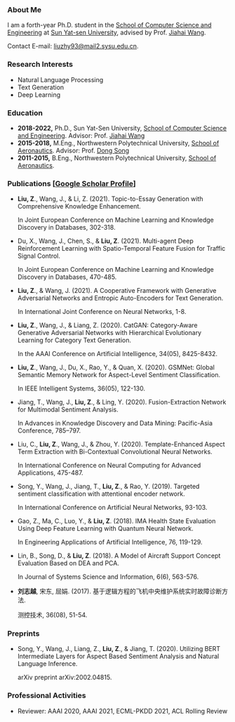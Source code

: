 ### About Me
I am a forth-year Ph.D. student in the [School of Computer Science and Engineering](http://cse.sysu.edu.cn/) at [Sun Yat-sen University](http://www.sysu.edu.cn/),  advised by Prof. [Jiahai Wang](http://cse.sysu.edu.cn/content/2551).

Contact E-mail: [liuzhy93@mail2.sysu.edu.cn](mailto:liuzhy93@mail2.sysu.edu.cn).

### Research Interests 
* Natural Language Processing
* Text Generation
* Deep Learning

### Education
* **2018-2022,**    Ph.D., Sun Yat-Sen University, [School of Computer Science and Engineering](http://cse.sysu.edu.cn/). Advisor: Prof. [Jiahai Wang](http://cse.sysu.edu.cn/content/2551)
* **2015-2018,**    M.Eng., Northwestern Polytechnical University, [School of Aeronautics](https://hangkong.nwpu.edu.cn/). Advisor: Prof. [Dong Song](https://teacher.nwpu.edu.cn/songdong.html)
* **2011-2015,**    B.Eng., Northwestern Polytechnical University, [School of Aeronautics](https://hangkong.nwpu.edu.cn/).

### Publications [[Google Scholar Profile](https://scholar.google.com.hk/citations?user=Sp4xqzkAAAAJ&hl=en&oi=sra)]
* **Liu, Z**., Wang, J., & Li, Z. (2021). Topic-to-Essay Generation with Comprehensive Knowledge Enhancement. 

  In Joint European Conference on Machine Learning and Knowledge Discovery in Databases, 302-318. 

* Du, X., Wang, J., Chen, S., & **Liu, Z**. (2021). Multi-agent Deep Reinforcement Learning with Spatio-Temporal Feature Fusion for Traffic Signal Control.

  In Joint European Conference on Machine Learning and Knowledge Discovery in Databases, 470-485. 

* **Liu, Z**., & Wang, J. (2021). A Cooperative Framework with Generative Adversarial Networks and Entropic Auto-Encoders for Text Generation.

  In International Joint Conference on Neural Networks, 1-8. 

* **Liu, Z**., Wang, J., & Liang, Z. (2020). CatGAN: Category-Aware Generative Adversarial Networks with Hierarchical Evolutionary Learning for Category Text Generation.

  In the AAAI Conference on Artificial Intelligence, 34(05), 8425-8432. 

* **Liu, Z**., Wang, J., Du, X., Rao, Y., & Quan, X. (2020). GSMNet: Global Semantic Memory Network for Aspect-Level Sentiment Classification.

  In IEEE Intelligent Systems, 36(05), 122-130. 

* Jiang, T., Wang, J., **Liu, Z**., & Ling, Y. (2020). Fusion-Extraction Network for Multimodal Sentiment Analysis.

  In Advances in Knowledge Discovery and Data Mining: Pacific-Asia Conference, 785–797. 

* Liu, C., **Liu, Z**., Wang, J., & Zhou, Y. (2020). Template-Enhanced Aspect Term Extraction with Bi-Contextual Convolutional Neural Networks.

  In International Conference on Neural Computing for Advanced Applications, 475-487. 

* Song, Y., Wang, J., Jiang, T., **Liu, Z**., & Rao, Y. (2019). Targeted sentiment classification with attentional encoder network.

  In International Conference on Artificial Neural Networks, 93-103. 

* Gao, Z., Ma, C., Luo, Y., & **Liu, Z**. (2018). IMA Health State Evaluation Using Deep Feature Learning with Quantum Neural Network.

  In Engineering Applications of Artificial Intelligence, 76, 119-129.

* Lin, B., Song, D., & **Liu, Z**. (2018). A Model of Aircraft Support Concept Evaluation Based on DEA and PCA.

  In Journal of Systems Science and Information, 6(6), 563-576.

* **刘志越**, 宋东, 屈娟. (2017). 基于逻辑方程的飞机中央维护系统实时故障诊断方法.

  测控技术, 36(08), 51-54.

### Preprints
* Song, Y., Wang, J., Liang, Z., **Liu, Z**., & Jiang, T. (2020). Utilizing BERT Intermediate Layers for Aspect Based Sentiment Analysis and Natural Language Inference.

  arXiv preprint arXiv:2002.04815.

### Professional Activities
* Reviewer: AAAI 2020, AAAI 2021, ECML-PKDD 2021, ACL Rolling Review
